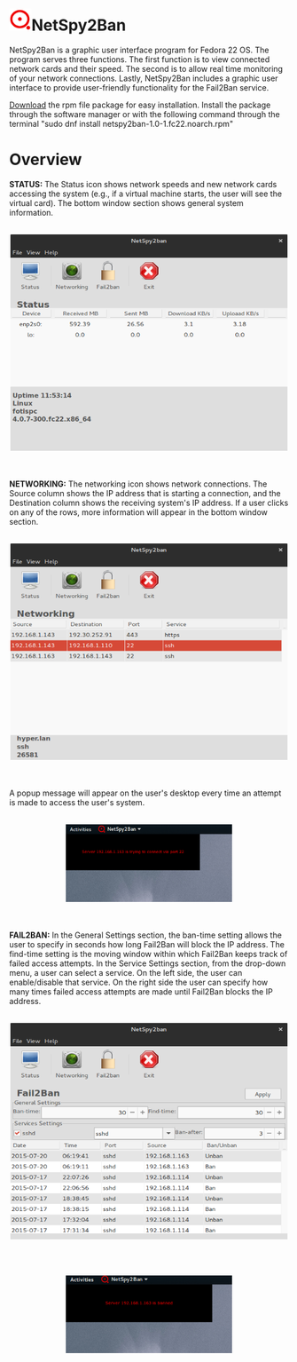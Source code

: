 <h1 class='liketext'><img src="https://github.com/ftsiadimos/netspy2ban/blob/master/icons/netspy2ban.png" width="40" height="40"  margin-left: 4px alt="Logo" />NetSpy2Ban</h1>
 
NetSpy2Ban is a graphic user interface program for Fedora 22 OS. The program serves three functions. The first function is to view connected network cards and their speed. The second is to allow real time monitoring of your network connections. Lastly, NetSpy2Ban includes a graphic user interface to provide user-friendly functionality for the Fail2Ban service.

<a href="https://github.com/ftsiadimos/netspy2ban/blob/master/rpms/netspy2ban-1.0-1.fc22.noarch.rpm?raw=true" target="_blank">Download</a> the rpm file package for easy installation. Install the package through the software manager or with the following command through the terminal "sudo dnf install netspy2ban-1.0-1.fc22.noarch.rpm"

<h1 class='liketext'>Overview</h1>

<b>STATUS:</b> The Status icon shows network speeds and new network cards accessing the system (e.g., if a virtual machine starts, the user will see the virtual card). The bottom window section shows general system information.
<br><br><p align="center">
<img src="https://github.com/ftsiadimos/netspy2ban/blob/master/icons/ima1.png" width="500" height="390" alt="image1"/></p><br>
<br>
<b>NETWORKING:</b> The networking icon shows network connections. The Source column shows the IP address that is starting a connection, and the Destination column shows the receiving system's IP address. If a user clicks on any of the rows, more information will appear in the bottom window section.
<br><br>
<p align="center">
<img src="https://github.com/ftsiadimos/netspy2ban/blob/master/icons/ima2.png" width="500" height="390" alt="image2"/></p><br>
<br>
A popup message will appear on the user's desktop every time an attempt is made to access the user's system.
<br><br>
<p align="center">
<img src="https://github.com/ftsiadimos/netspy2ban/blob/master/icons/task1ima.png" width="300" height="140" alt="notify-image1"/></p><br>
<br>
<b>FAIL2BAN:</b> In the General Settings section, the ban-time setting allows the user to specify in seconds how long Fail2Ban will block the IP address. The find-time setting is the moving window within which Fail2Ban keeps track of failed access attempts. In the Service Settings section, from the drop-down menu, a user can select a service. On the left side, the user can enable/disable that service. On the right side the user can specify how many times failed access attempts are made until Fail2Ban blocks the IP address.
<br><br>
<p align="center">
<img src="https://github.com/ftsiadimos/netspy2ban/blob/master/icons/ima3.png" width="500" height="390" alt="imag3"/></p><br>
<br>
<p align="center">
<img src="https://github.com/ftsiadimos/netspy2ban/blob/master/icons/task2ima.png" width="300" height="140" alt="notify-image2"/></p>
